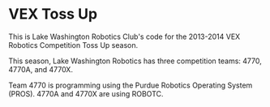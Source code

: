 VEX Toss Up
===========

This is Lake Washington Robotics Club's code for the 2013-2014 VEX Robotics Competition Toss Up season.

This season, Lake Washington Robotics has three competition teams: 4770, 4770A, and 4770X.

Team 4770 is programming using the Purdue Robotics Operating System (PROS). 4770A and 4770X are using ROBOTC.
